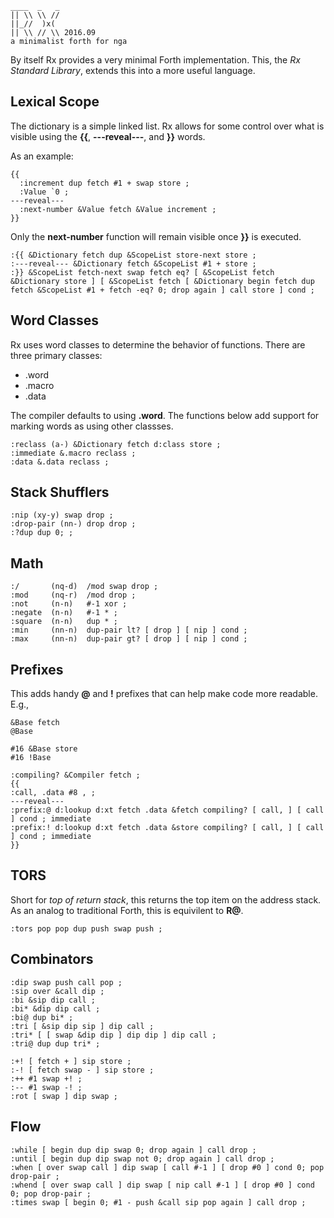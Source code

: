     ____  _   _
    || \\ \\ //
    ||_//  )x(
    || \\ // \\ 2016.09
    a minimalist forth for nga

By itself Rx provides a very minimal Forth implementation. This, the *Rx Standard Library*, extends this into a more useful language.

## Lexical Scope

The dictionary is a simple linked list. Rx allows for some control over what is visible using the **{{**, **---reveal---**, and **}}** words.

As an example:

    {{
      :increment dup fetch #1 + swap store ;
      :Value `0 ;
    ---reveal---
      :next-number &Value fetch &Value increment ;
    }}

Only the **next-number** function will remain visible once **}}** is executed.

````
:{{ &Dictionary fetch dup &ScopeList store-next store ;
:---reveal--- &Dictionary fetch &ScopeList #1 + store ;
:}} &ScopeList fetch-next swap fetch eq? [ &ScopeList fetch &Dictionary store ] [ &ScopeList fetch [ &Dictionary begin fetch dup fetch &ScopeList #1 + fetch -eq? 0; drop again ] call store ] cond ;
````

## Word Classes

Rx uses word classes to determine the behavior of functions. There are three primary classes:

* .word
* .macro
* .data

The compiler defaults to using **.word**. The functions below add support for marking words as using other classses.

````
:reclass (a-) &Dictionary fetch d:class store ;
:immediate &.macro reclass ;
:data &.data reclass ;
````

## Stack Shufflers

````
:nip (xy-y) swap drop ;
:drop-pair (nn-) drop drop ;
:?dup dup 0; ;
````


## Math

````
:/       (nq-d)  /mod swap drop ;
:mod     (nq-r)  /mod drop ;
:not     (n-n)   #-1 xor ;
:negate  (n-n)   #-1 * ;
:square  (n-n)   dup * ;
:min     (nn-n)  dup-pair lt? [ drop ] [ nip ] cond ;
:max     (nn-n)  dup-pair gt? [ drop ] [ nip ] cond ;
````

## Prefixes

This adds handy **@** and **!** prefixes that can help make code more readable. E.g.,

    &Base fetch
    @Base

    #16 &Base store
    #16 !Base

````
:compiling? &Compiler fetch ;
{{
:call, .data #8 , ;
---reveal---
:prefix:@ d:lookup d:xt fetch .data &fetch compiling? [ call, ] [ call ] cond ; immediate
:prefix:! d:lookup d:xt fetch .data &store compiling? [ call, ] [ call ] cond ; immediate
}}
````

## TORS

Short for *top of return stack*, this returns the top item on the address stack. As an analog to traditional Forth, this is equivilent to **R@**.

````
:tors pop pop dup push swap push ;
````

## Combinators

````
:dip swap push call pop ;
:sip over &call dip ;
:bi &sip dip call ;
:bi* &dip dip call ;
:bi@ dup bi* ;
:tri [ &sip dip sip ] dip call ;
:tri* [ [ swap &dip dip ] dip dip ] dip call ;
:tri@ dup dup tri* ;
````

````
:+! [ fetch + ] sip store ;
:-! [ fetch swap - ] sip store ;
:++ #1 swap +! ;
:-- #1 swap -! ;
:rot [ swap ] dip swap ;
````

## Flow

````
:while [ begin dup dip swap 0; drop again ] call drop ;
:until [ begin dup dip swap not 0; drop again ] call drop ;
:when [ over swap call ] dip swap [ call #-1 ] [ drop #0 ] cond 0; pop drop-pair ;
:whend [ over swap call ] dip swap [ nip call #-1 ] [ drop #0 ] cond 0; pop drop-pair ;
:times swap [ begin 0; #1 - push &call sip pop again ] call drop ;
````
